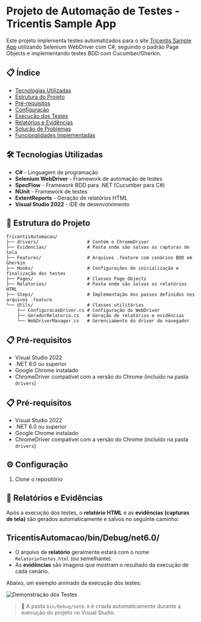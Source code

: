 # Projeto de Automação de Testes - Tricentis Sample App

Este projeto implementa testes automatizados para o site [Tricentis Sample App](http://sampleapp.tricentis.com/101/app.php) utilizando Selenium WebDriver com C#, seguindo o padrão Page Objects e implementando testes BDD com Cucumber/Gherkin.

## 📋 Índice

- [Tecnologias Utilizadas](#tecnologias-utilizadas)
- [Estrutura do Projeto](#estrutura-do-projeto)
- [Pré-requisitos](#pré-requisitos)
- [Configuração](#configuração)
- [Execução dos Testes](#execução-dos-testes)
- [Relatórios e Evidências](#relatórios-e-evidências)
- [Solução de Problemas](#solução-de-problemas)
- [Funcionalidades Implementadas](#funcionalidades-implementadas)

## 🛠️ Tecnologias Utilizadas

- **C#** - Linguagem de programação
- **Selenium WebDriver** - Framework de automação de testes
- **SpecFlow** - Framework BDD para .NET (Cucumber para C#)
- **NUnit** - Framework de testes
- **ExtentReports** - Geração de relatórios HTML
- **Visual Studio 2022** - IDE de desenvolvimento

## 📁 Estrutura do Projeto

```
TricentisAutomacao/
├── drivers/                  # Contém o ChromeDriver
├── Evidencias/               # Pasta onde são salvas as capturas de tela
├── Features/                 # Arquivos .feature com cenários BDD em Gherkin
├── Hooks/                    # Configurações de inicialização e finalização dos testes
├── Pages/                    # Classes Page Objects
├── Relatorios/               # Pasta onde são salvos os relatórios HTML
├── Steps/                    # Implementação dos passos definidos nos arquivos .feature
└── Utils/                    # Classes utilitárias
    ├── ConfiguracaoDriver.cs # Configuração do WebDriver
    ├── GeradorRelatorio.cs   # Geração de relatórios e evidências
    └── WebDriverManager.cs   # Gerenciamento do driver do navegador
```

## 📋 Pré-requisitos

- Visual Studio 2022
- .NET 6.0 ou superior
- Google Chrome instalado
- ChromeDriver compatível com a versão do Chrome (incluído na pasta `drivers`)


## 📋 Pré-requisitos

- Visual Studio 2022
- .NET 6.0 ou superior
- Google Chrome instalado
- ChromeDriver compatível com a versão do Chrome (incluído na pasta `drivers`)

## ⚙️ Configuração

1. Clone o repositório

## 🧾 Relatórios e Evidências

Após a execução dos testes, o **relatório HTML** e as **evidências (capturas de tela)** são gerados automaticamente e salvos no seguinte caminho:

## TricentisAutomacao/bin/Debug/net6.0/


- O arquivo de **relatório** geralmente estará com o nome `RelatorioTestes.html` (ou semelhante).
- As **evidências** são imagens que mostram o resultado da execução de cada cenário.

Abaixo, um exemplo animado da execução dos testes:

![Demonstração dos Testes](./relatorio/relatorio-testes-tricentis.gif)

> 📌 A pasta `bin/Debug/net6.0` é criada automaticamente durante a execução do projeto no Visual Studio.
